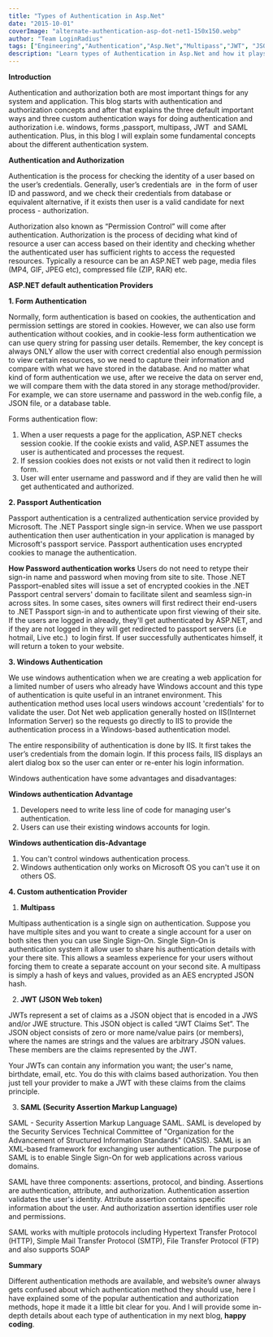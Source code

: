 ```yaml
---
title: "Types of Authentication in Asp.Net"
date: "2015-10-01"
coverImage: "alternate-authentication-asp-dot-net1-150x150.webp"
author: "Team LoginRadius"
tags: ["Engineering","Authentication","Asp.Net","Multipass","JWT", "JSON Web Token"]
description: "Learn types of Authentication in Asp.Net and how it plays an important role in any system."
---
```


**Introduction**

Authentication and authorization both are most important things for any system and application. This blog starts with authentication and authorization concepts and after that explains the three default important ways and three custom authentication ways for doing authentication and authorization i.e. windows, forms ,passport, multipass, JWT  and SAML authentication. Plus, in this blog I will explain some fundamental concepts about the different authentication system.

**Authentication and Authorization**

Authentication is the process for checking the identity of a user based on the user’s credentials. Generally, user’s credentials are  in the form of user ID and password, and we check their credentials from database or equivalent alternative, if it exists then user is a valid candidate for next process - authorization.

Authorization also known as “Permission Control” will come after authentication. Authorization is the process of deciding what kind of resource a user can access based on their identity and checking whether the authenticated user has sufficient rights to access the requested resources. Typically a resource can be an ASP.NET web page, media files (MP4, GIF, JPEG etc), compressed file (ZIP, RAR) etc.

**ASP.NET default authentication Providers**

**1\. Form Authentication**

Normally, form authentication is based on cookies, the authentication and permission settings are stored in cookies. However, we can also use form authentication without cookies, and in cookie-less form authentication we can use query string for passing user details. Remember, the key concept is always ONLY allow the user with correct credential also enough permission to view certain resources, so we need to capture their information and compare with what we have stored in the database. And no matter what kind of form authentication we use, after we receive the data on server end, we will compare them with the data stored in any storage method/provider. For example, we can store username and password in the web.config file, a JSON file, or a database table.

Forms authentication flow:

1. When a user requests a page for the application, ASP.NET checks session cookie. If the cookie exists and valid, ASP.NET assumes the user is authenticated and processes the request.
2. If session cookies does not exists or not valid then it redirect to login form.
3. User will enter username and password and if they are valid then he will get authenticated and authorized.

 **2\. Passport Authentication**

Passport authentication is a centralized authentication service provided by Microsoft. The .NET Passport single sign-in service. When we use passport authentication then user authentication in your application is managed by Microsoft's passport service. Passport authentication uses encrypted cookies to manage the authentication.

**How Password authentication works** Users do not need to retype their sign-in name and password when moving from site to site. Those .NET Passport–enabled sites will issue a set of encrypted cookies in the .NET Passport central servers' domain to facilitate silent and seamless sign-in across sites. In some cases, sites owners will first redirect their end-users to .NET Passport sign-in and to authenticate upon first viewing of their site. If the users are logged in already, they'll get authenticated by ASP.NET, and if they are not logged in they will get redirected to passport servers (i.e hotmail, Live etc.)  to login first. If user successfully authenticates himself, it will return a token to your website.

**3\. Windows Authentication**

We use windows authentication when we are creating a web application for a limited number of users who already have Windows account and this type of authentication is quite useful in an intranet environment. This authentication method uses local users windows account 'credentials' for to validate the user. Dot Net web application generally hosted on IIS(Internet Information Server) so the requests go directly to IIS to provide the authentication process in a Windows-based authentication model.

The entire responsibility of authentication is done by IIS. It first takes the user’s credentials from the domain login. If this process fails, IIS displays an alert dialog box so the user can enter or re-enter his login information.

Windows authentication have some advantages and disadvantages:

**Windows authentication Advantage**

1. Developers need to write less line of code for managing user's authentication.
2. Users can use their existing windows accounts for login.

**Windows authentication dis-Advantage**

1. You can't control windows authentication process.
2. Windows authentication only works on Microsoft OS you can't use it on others OS.

 **4\. Custom authentication Provider**

1. **Multipass**

Multipass authentication is a single sign on authentication. Suppose you have multiple sites and you want to create a single account for a user on both sites then you can use Single Sign-On. Single Sign-On is authentication system it allow user to share his authentication details with your there site. This allows a seamless experience for your users without forcing them to create a separate account on your second site. A multipass is simply a hash of keys and values, provided as an AES encrypted JSON hash.

2. **JWT (JSON Web token)**

JWTs represent a set of claims as a JSON object that is encoded in a JWS and/or JWE structure. This JSON object is called “JWT Claims Set”. The JSON object consists of zero or more name/value pairs (or members), where the names are strings and the values are arbitrary JSON values. These members are the claims represented by the JWT.

Your JWTs can contain any information you want; the user's name, birthdate, email, etc. You do this with claims based authorization. You then just tell your provider to make a JWT with these claims from the claims principle.

3. **SAML (Security Assertion Markup Language)**

SAML - Security Assertion Markup Language SAML. SAML is developed by the Security Services Technical Committee of "Organization for the Advancement of Structured Information Standards" (OASIS). SAML is an XML-based framework for exchanging user authentication. The purpose of SAML is to enable Single Sign-On for web applications across various domains.

SAML have three components: assertions, protocol, and binding. Assertions are authentication, attribute, and authorization. Authentication assertion validates the user's identity. Attribute assertion contains specific information about the user. And authorization assertion identifies user role and permissions.

SAML works with multiple protocols including Hypertext Transfer Protocol (HTTP), Simple Mail Transfer Protocol (SMTP), File Transfer Protocol (FTP) and also supports SOAP

**Summary**

Different authentication methods are available, and website’s owner always gets confused about which authentication method they should use, here I have explained some of the popular authentication and authorization methods, hope it made it a little bit clear for you. And I will provide some in-depth details about each type of authentication in my next blog, **happy coding**.
